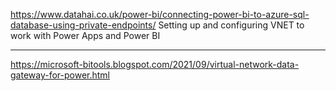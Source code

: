 https://www.datahai.co.uk/power-bi/connecting-power-bi-to-azure-sql-database-using-private-endpoints/
Setting up and configuring VNET to work with Power Apps and Power BI

---
https://microsoft-bitools.blogspot.com/2021/09/virtual-network-data-gateway-for-power.html